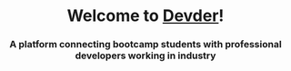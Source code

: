 <h1 align="center">Welcome to <a href="http://www.devder.me/" target="_blank">Devder</a>!</h1>
<h3 align="center">A platform connecting bootcamp students with professional developers working in industry</h3>

